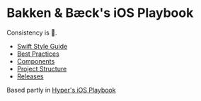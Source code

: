 # Bakken & Bæck's iOS Playbook

Consistency is 👸.

* [Swift Style Guide](/SWIFT_STYLE_GUIDE.md)
* [Best Practices](/BEST_PRACTICES.md)
* [Components](/COMPONENTS.md)
* [Project Structure](/PROJECT_STRUCTURE.md)
* [Releases](/RELEASES.md)

Based partly in [Hyper's iOS Playbook](https://github.com/hyperoslo/ios-playbook)
